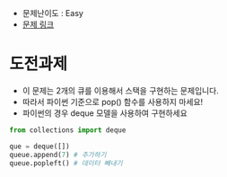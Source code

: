 - 문제난이도 : Easy
- [문제 링크](https://leetcode.com/problems/implement-stack-using-queues/)


# 도전과제

- 이 문제는 2개의 큐를 이용해서 스택을 구현하는 문제입니다.
- 따라서 파이썬 기준으로 pop() 함수를 사용하지 마세요!
- 파이썬의 경우 deque 모델을 사용하여 구현하세요
```python
from collections import deque

que = deque([])
queue.append(7) # 추가하기
queue.popleft() # 데이터 빼내기
```
